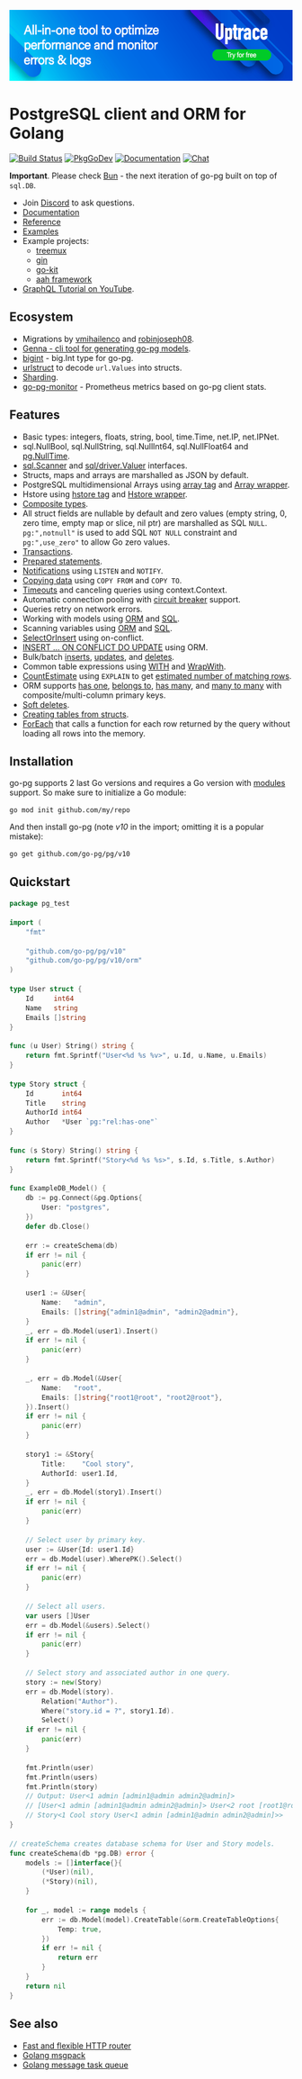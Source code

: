 <p align="center">
  <a href="https://uptrace.dev/?utm_source=gh-pg&utm_campaign=gh-pg-banner1">
    <img src="https://raw.githubusercontent.com/uptrace/roadmap/master/banner1.png">
  </a>
</p>

# PostgreSQL client and ORM for Golang

[![Build Status](https://travis-ci.org/go-pg/pg.svg?branch=v10)](https://travis-ci.org/go-pg/pg)
[![PkgGoDev](https://pkg.go.dev/badge/github.com/go-pg/pg/v10)](https://pkg.go.dev/github.com/go-pg/pg/v10)
[![Documentation](https://img.shields.io/badge/pg-documentation-informational)](https://pg.uptrace.dev/)
[![Chat](https://discordapp.com/api/guilds/752070105847955518/widget.png)](https://discord.gg/rWtp5Aj)

**Important**. Please check [Bun](https://bun.uptrace.dev/guide/pg-migration.html) - the next
iteration of go-pg built on top of `sql.DB`.

- Join [Discord](https://discord.gg/rWtp5Aj) to ask questions.
- [Documentation](https://pg.uptrace.dev)
- [Reference](https://pkg.go.dev/github.com/go-pg/pg/v10?tab=doc)
- [Examples](https://pkg.go.dev/github.com/go-pg/pg/v10?tab=doc#pkg-examples)
- Example projects:
  - [treemux](https://github.com/uptrace/go-treemux-realworld-example-app)
  - [gin](https://github.com/gogjango/gjango)
  - [go-kit](https://github.com/Tsovak/rest-api-demo)
  - [aah framework](https://github.com/kieusonlam/golamapi)
- [GraphQL Tutorial on YouTube](https://www.youtube.com/playlist?list=PLzQWIQOqeUSNwXcneWYJHUREAIucJ5UZn).

## Ecosystem

- Migrations by [vmihailenco](https://github.com/go-pg/migrations) and
  [robinjoseph08](https://github.com/robinjoseph08/go-pg-migrations).
- [Genna - cli tool for generating go-pg models](https://github.com/dizzyfool/genna).
- [bigint](https://github.com/d-fal/bigint) - big.Int type for go-pg.
- [urlstruct](https://github.com/go-pg/urlstruct) to decode `url.Values` into structs.
- [Sharding](https://github.com/go-pg/sharding).
- [go-pg-monitor](https://github.com/hypnoglow/go-pg-monitor) - Prometheus metrics based on go-pg
  client stats.

## Features

- Basic types: integers, floats, string, bool, time.Time, net.IP, net.IPNet.
- sql.NullBool, sql.NullString, sql.NullInt64, sql.NullFloat64 and
  [pg.NullTime](https://pkg.go.dev/github.com/go-pg/pg/v10?tab=doc#NullTime).
- [sql.Scanner](http://golang.org/pkg/database/sql/#Scanner) and
  [sql/driver.Valuer](http://golang.org/pkg/database/sql/driver/#Valuer) interfaces.
- Structs, maps and arrays are marshalled as JSON by default.
- PostgreSQL multidimensional Arrays using
  [array tag](https://pkg.go.dev/github.com/go-pg/pg/v10?tab=doc#example-DB-Model-PostgresArrayStructTag)
  and [Array wrapper](https://pkg.go.dev/github.com/go-pg/pg/v10?tab=doc#example-Array).
- Hstore using
  [hstore tag](https://pkg.go.dev/github.com/go-pg/pg/v10?tab=doc#example-DB-Model-HstoreStructTag)
  and [Hstore wrapper](https://pkg.go.dev/github.com/go-pg/pg/v10?tab=doc#example-Hstore).
- [Composite types](https://pkg.go.dev/github.com/go-pg/pg/v10?tab=doc#example-DB-Model-CompositeType).
- All struct fields are nullable by default and zero values (empty string, 0, zero time, empty map
  or slice, nil ptr) are marshalled as SQL `NULL`. `pg:",notnull"` is used to add SQL `NOT NULL`
  constraint and `pg:",use_zero"` to allow Go zero values.
- [Transactions](https://pkg.go.dev/github.com/go-pg/pg/v10?tab=doc#example-DB-Begin).
- [Prepared statements](https://pkg.go.dev/github.com/go-pg/pg/v10?tab=doc#example-DB-Prepare).
- [Notifications](https://pkg.go.dev/github.com/go-pg/pg/v10?tab=doc#example-Listener) using
  `LISTEN` and `NOTIFY`.
- [Copying data](https://pkg.go.dev/github.com/go-pg/pg/v10?tab=doc#example-DB-CopyFrom) using
  `COPY FROM` and `COPY TO`.
- [Timeouts](https://pkg.go.dev/github.com/go-pg/pg/v10?tab=doc#Options) and canceling queries using
  context.Context.
- Automatic connection pooling with
  [circuit breaker](https://en.wikipedia.org/wiki/Circuit_breaker_design_pattern) support.
- Queries retry on network errors.
- Working with models using
  [ORM](https://pkg.go.dev/github.com/go-pg/pg/v10?tab=doc#example-DB.Model) and
  [SQL](https://pkg.go.dev/github.com/go-pg/pg/v10?tab=doc#example-DB.Query).
- Scanning variables using
  [ORM](https://pkg.go.dev/github.com/go-pg/pg/v10?tab=doc#example-DB.Model-SelectSomeColumnsIntoVars)
  and [SQL](https://pkg.go.dev/github.com/go-pg/pg/v10?tab=doc#example-Scan).
- [SelectOrInsert](https://pkg.go.dev/github.com/go-pg/pg/v10?tab=doc#example-DB.Model-InsertSelectOrInsert)
  using on-conflict.
- [INSERT ... ON CONFLICT DO UPDATE](https://pkg.go.dev/github.com/go-pg/pg/v10?tab=doc#example-DB.Model-InsertOnConflictDoUpdate)
  using ORM.
- Bulk/batch
  [inserts](https://pkg.go.dev/github.com/go-pg/pg/v10?tab=doc#example-DB.Model-BulkInsert),
  [updates](https://pkg.go.dev/github.com/go-pg/pg/v10?tab=doc#example-DB.Model-BulkUpdate), and
  [deletes](https://pkg.go.dev/github.com/go-pg/pg/v10?tab=doc#example-DB.Model-BulkDelete).
- Common table expressions using
  [WITH](https://pkg.go.dev/github.com/go-pg/pg/v10?tab=doc#example-DB.Model-SelectWith) and
  [WrapWith](https://pkg.go.dev/github.com/go-pg/pg/v10?tab=doc#example-DB.Model-SelectWrapWith).
- [CountEstimate](https://pkg.go.dev/github.com/go-pg/pg/v10?tab=doc#example-DB.Model-CountEstimate)
  using `EXPLAIN` to get
  [estimated number of matching rows](https://wiki.postgresql.org/wiki/Count_estimate).
- ORM supports
  [has one](https://pkg.go.dev/github.com/go-pg/pg/v10?tab=doc#example-DB.Model-HasOne),
  [belongs to](https://pkg.go.dev/github.com/go-pg/pg/v10?tab=doc#example-DB.Model-BelongsTo),
  [has many](https://pkg.go.dev/github.com/go-pg/pg/v10?tab=doc#example-DB.Model-HasMany), and
  [many to many](https://pkg.go.dev/github.com/go-pg/pg/v10?tab=doc#example-DB.Model-ManyToMany)
  with composite/multi-column primary keys.
- [Soft deletes](https://pkg.go.dev/github.com/go-pg/pg/v10?tab=doc#example-DB.Model-SoftDelete).
- [Creating tables from structs](https://pkg.go.dev/github.com/go-pg/pg/v10?tab=doc#example-DB.Model-CreateTable).
- [ForEach](https://pkg.go.dev/github.com/go-pg/pg/v10?tab=doc#example-DB.Model-ForEach) that calls
  a function for each row returned by the query without loading all rows into the memory.

## Installation

go-pg supports 2 last Go versions and requires a Go version with
[modules](https://github.com/golang/go/wiki/Modules) support. So make sure to initialize a Go
module:

```shell
go mod init github.com/my/repo
```

And then install go-pg (note _v10_ in the import; omitting it is a popular mistake):

```shell
go get github.com/go-pg/pg/v10
```

## Quickstart

```go
package pg_test

import (
    "fmt"

    "github.com/go-pg/pg/v10"
    "github.com/go-pg/pg/v10/orm"
)

type User struct {
    Id     int64
    Name   string
    Emails []string
}

func (u User) String() string {
    return fmt.Sprintf("User<%d %s %v>", u.Id, u.Name, u.Emails)
}

type Story struct {
    Id       int64
    Title    string
    AuthorId int64
    Author   *User `pg:"rel:has-one"`
}

func (s Story) String() string {
    return fmt.Sprintf("Story<%d %s %s>", s.Id, s.Title, s.Author)
}

func ExampleDB_Model() {
    db := pg.Connect(&pg.Options{
        User: "postgres",
    })
    defer db.Close()

    err := createSchema(db)
    if err != nil {
        panic(err)
    }

    user1 := &User{
        Name:   "admin",
        Emails: []string{"admin1@admin", "admin2@admin"},
    }
    _, err = db.Model(user1).Insert()
    if err != nil {
        panic(err)
    }

    _, err = db.Model(&User{
        Name:   "root",
        Emails: []string{"root1@root", "root2@root"},
    }).Insert()
    if err != nil {
        panic(err)
    }

    story1 := &Story{
        Title:    "Cool story",
        AuthorId: user1.Id,
    }
    _, err = db.Model(story1).Insert()
    if err != nil {
        panic(err)
    }

    // Select user by primary key.
    user := &User{Id: user1.Id}
    err = db.Model(user).WherePK().Select()
    if err != nil {
        panic(err)
    }

    // Select all users.
    var users []User
    err = db.Model(&users).Select()
    if err != nil {
        panic(err)
    }

    // Select story and associated author in one query.
    story := new(Story)
    err = db.Model(story).
        Relation("Author").
        Where("story.id = ?", story1.Id).
        Select()
    if err != nil {
        panic(err)
    }

    fmt.Println(user)
    fmt.Println(users)
    fmt.Println(story)
    // Output: User<1 admin [admin1@admin admin2@admin]>
    // [User<1 admin [admin1@admin admin2@admin]> User<2 root [root1@root root2@root]>]
    // Story<1 Cool story User<1 admin [admin1@admin admin2@admin]>>
}

// createSchema creates database schema for User and Story models.
func createSchema(db *pg.DB) error {
    models := []interface{}{
        (*User)(nil),
        (*Story)(nil),
    }

    for _, model := range models {
        err := db.Model(model).CreateTable(&orm.CreateTableOptions{
            Temp: true,
        })
        if err != nil {
            return err
        }
    }
    return nil
}
```

## See also

- [Fast and flexible HTTP router](https://github.com/vmihailenco/treemux)
- [Golang msgpack](https://github.com/vmihailenco/msgpack)
- [Golang message task queue](https://github.com/vmihailenco/taskq)
